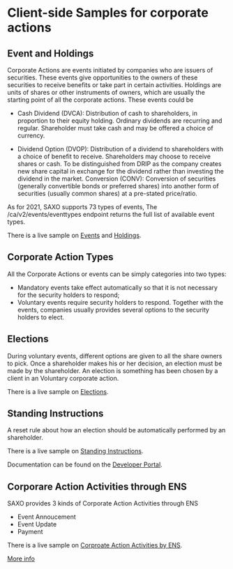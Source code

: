 # Client-side Samples for corporate actions

## Event and Holdings
Corporate Actions are events initiated by companies who are issuers of securities. These events give opportunities to the owners of these securities to receive benefits or take part in certain activities.  Holdings are units of shares or other instruments of owners, which are usually the starting point of all the corporate actions.
These events could be
- Cash Dividend (DVCA): Distribution of cash to shareholders, in proportion to their equity holding. Ordinary dividends are recurring and regular. Shareholder must take cash and may be offered a choice of currency.

- Dividend Option (DVOP): Distribution of a dividend to shareholders with a choice of benefit to receive. Shareholders may choose to receive shares or cash. To be distinguished from DRIP as the company creates new share capital in exchange for the dividend rather than investing the dividend in the market.
Conversion (CONV): Conversion of securities (generally convertible bonds or preferred shares) into another form of securities (usually common shares) at a pre-stated price/ratio.

As for 2021, SAXO supports 73 types of events, The /ca/v2/events/eventtypes endpoint returns the full list of available event types.

There is a live sample on [Events](https://saxobank.github.io/openapi-samples-js/corporate-actions/events/) and [Holdings](https://saxobank.github.io/openapi-samples-js/corporate-actions/holdings/).

## Corporate Action Types
All the Corporate Actions or events can be simply categories into two types:

- Mandatory events take effect automatically so that it is not necessary for the security holders to respond;
- Voluntary events require security holders to respond. Together with the events, companies usually provides several options to the security holders to elect. 

## Elections
During voluntary events, different options are given to all the share owners to pick. Once a shareholder makes his or her decision, an election must be made by the shareholder. An election is something has been chosen by a client in an Voluntary corporate action. 

There is a live sample on [Elections](https://saxobank.github.io/openapi-samples-js/corporate-actions/elections/).

## Standing Instructions
A reset rule about how an election should be automatically performed by an shareholder. 

There is a live sample on [Standing Instructions](https://saxobank.github.io/openapi-samples-js/corporate-actions/standinginstructions/).

Documentation can be found on the [Developer Portal](https://www.developer.saxo/openapi/learn/corporate-actions).

## Corporare Action Activities through ENS
SAXO provides 3 kinds of Corporate Action Activities through ENS 
- Event Annoucement
- Event Update
- Payment  

There is a live sample on [Corproate Action Activities by ENS](https://saxobank.github.io/openapi-samples-js/websockets/corporateaction-events-monitoring/).

[More info](https://github.com/ayxue/openapi-samples-js/tree/master/websockets)
